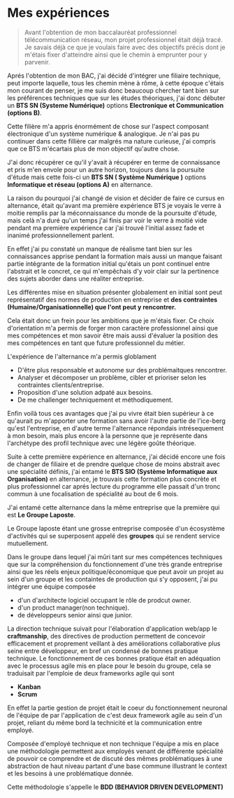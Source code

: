 # Mes expériences


> Avant l'obtention de mon baccalauréat professionnel télécommunication réseau, mon projet professionnel était déjà tracé. Je savais déjà ce que je voulais faire avec des  objectifs précis dont je m'étais fixer d'atteindre ainsi que le chemin à emprunter pour y parvenir. 
	
Aprés l'obtention de mon BAC, j'ai décidé  d'intégrer une filiaire technique, peut importe laquelle, tous les chemin mène à rôme, à cette époque c'étais mon courant de penser, je me suis donc beaucoup chercher tant bien sur les préférences techniques que sur les études théoriques, j'ai donc débuter un **BTS SN (Systeme Numérique)** options **Electronique et Communication (options B)**.
 
Cette filière m'a appris énormément de chose sur l'aspect composant électronique d'un système numérique & analogique. Je n'ai pas pu continuer dans cette fillière car malgrés ma nature curieuse, j'ai compris que ce BTS m'écartais plus de mon objectif qu'autre chose.
 
J'ai donc récupérer ce qu'il y'avait à récupérer en terme de connaissance et pris m'en envole pour un autre horizon, toujours dans la poursuite d'étude  mais cette fois-ci  un **BTS SN ( Système Numérique )**  options **Informatique et réseau (options A)** en alternance.
 
La raison du pourquoi j'ai changé de vision et décider de faire ce cursus en alternance, était qu'avant ma première expérience BTS je voyais le verre à moitie remplis par la méconnaissance du monde de la poursuite d'étude, mais celà n'a duré qu'un temps j'ai finis par voir le verre à moitié vide pendant ma première expérience car j'ai trouvé l'initial assez fade et inanimé professionnellement parlent.

 En effet j'ai pu constaté un manque de réalisme tant bien sur les connaissances apprise pendant la formation mais aussi un manque faisant partie intégrante de la formation initial qu'étais un pont continuel entre l'abstrait et le concret, ce qui m'empêchais d'y voir clair sur la pertinence des sujets aborder dans une réaliter entreprise.

Les différentes mise en situation présenter globalement en initial sont peut représentatif des normes de production en entreprise et **des contraintes (Humaine/Organisationnelle) que l'ont peut y rencontrer.** 

Cela était donc un frein pour les ambitions que je m'étais fixer. Ce choix d'orientation m'a permis de forger mon caractère professionnel ainsi que mes compétences et mon savoir être mais aussi d'évaluer la position des mes compétences en tant que future professionnel du métier. 

L'expérience de l'alternance m'a permis globlament 

*	D'être plus responsable et autonome sur des problémaitques rencontrer.
*	Analyser et décomposer un problème, cibler et prioriser selon les contraintes clients/entreprise.
*  Proposition d'une solution adpaté aux besoins. 
 *  De me challenger techniquement et méthodiquement.
 
 Enfin voilà tous ces avantages que j'ai pu vivre était bien supérieur à ce qu'aurait pu m'apporter une formation sans avoir l'autre partie de l'ice-berg qu'est l'entreprise, en d'autre terme l'alternance répondais intrésequement à mon besoin, mais plus encore à la personne que je représente dans l'archétype des profil technique avec une légère goûte théorique.
 
 Suite à cette première expérience en alternance, j'ai décidé encore une fois de changer de filiaire et de prendre quelque chose de moins abstrait avec une spécialité définis, j'ai entamé le **BTS SIO (Système Informatique aux Organisation)** en alternance, je trouvais cette formation plus concrète et plus professionnel car aprés lecture du programme elle passait d'un tronc commun à une focalisation de spécialité au bout de 6 mois.
 
 J'ai entamé cette alternance dans la même entreprise que la première qui est **Le Groupe Laposte**.
 
 Le Groupe laposte étant une grosse entreprise composée d'un écosystème d'activités qui se superposent appelé des **groupes** qui se rendent service mutuellement.

Dans le groupe dans lequel j'ai mûri tant sur mes compétences techniques que sur la compréhension du fonctionnement d'une très grande entreprise ainsi que les réels enjeux
politique/économique que peut avoir un projet au sein d'un groupe et les containtes de production qui s'y opposent, j'ai pu intégrer une équipe composée

* d'un d'architecte logiciel occupant le rôle de prodcut owner. 
* d'un product manager(non technique).  
* de développeurs senior ainsi que junior.

La direction technique suivait pour l'élaboration d'application web/app le **craftmanship**, des directives de production permettent de concevoir efficacement et proprement veillant à des améliorations collaborative plus seine entre développeur,
en bref un condensé de bonnes pratique technique. Le fonctionnement de ces bonnes pratique était en adéquation avec le processus agile mis en place pour le besoin du groupe, cela se traduisait par l'emploie de deux frameworks agile qui sont 

* **Kanban**
* **Scrum**

En effet la partie gestion de projet était le coeur du fonctionnement neuronal de l'équipe de par l'application de c'est deux framework agile au sein d'un projet, reliant du même bord la technicité et la communication entre employé. 

Composée d'employé technique et non technique l'équipe a mis en place une méthodologie permettent aux employés venant de différente spécialité de pouvoir ce comprendre et de discuté des mêmes problématiques à une abstraction de haut niveau partant d'une base commune illustrant le context et les besoins à une problématique donnée.

Cette méthodologie s'appelle le **BDD (BEHAVIOR DRIVEN DEVELOPMENT)**
